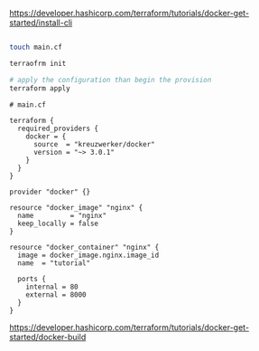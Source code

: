 
https://developer.hashicorp.com/terraform/tutorials/docker-get-started/install-cli

```bash

touch main.cf

terraofrm init

# apply the configuration than begin the provision
terraform apply

```

```
# main.cf

terraform {
  required_providers {
    docker = {
      source  = "kreuzwerker/docker"
      version = "~> 3.0.1"
    }
  }
}

provider "docker" {}

resource "docker_image" "nginx" {
  name         = "nginx"
  keep_locally = false
}

resource "docker_container" "nginx" {
  image = docker_image.nginx.image_id
  name  = "tutorial"

  ports {
    internal = 80
    external = 8000
  }
}

```

https://developer.hashicorp.com/terraform/tutorials/docker-get-started/docker-build